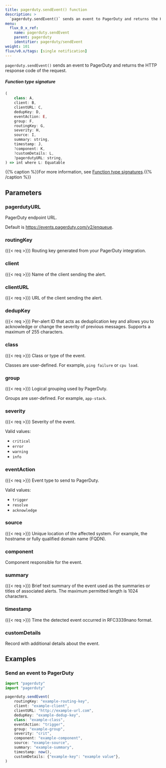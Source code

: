 ```yaml
---
title: pagerduty.sendEvent() function
description: >
  `pagerduty.sendEvent()` sends an event to PagerDuty and returns the HTTP response code of the request.
menu:
  flux_0_x_ref:
    name: pagerduty.sendEvent
    parent: pagerduty
    identifier: pagerduty/sendEvent
weight: 101
flux/v0.x/tags: [single notification]
---
```


<!------------------------------------------------------------------------------

IMPORTANT: This page was generated from comments in the Flux source code. Any
edits made directly to this page will be overwritten the next time the
documentation is generated. 

To make updates to this documentation, update the function comments above the
function definition in the Flux source code:

https://github.com/influxdata/flux/blob/master/stdlib/pagerduty/pagerduty.flux#L248-L279

Contributing to Flux: https://github.com/influxdata/flux#contributing
Fluxdoc syntax: https://github.com/influxdata/flux/blob/master/docs/fluxdoc.md

------------------------------------------------------------------------------->

`pagerduty.sendEvent()` sends an event to PagerDuty and returns the HTTP response code of the request.



##### Function type signature

```js
(
    class: A,
    client: B,
    clientURL: C,
    dedupKey: D,
    eventAction: E,
    group: F,
    routingKey: G,
    severity: H,
    source: I,
    summary: string,
    timestamp: J,
    ?component: K,
    ?customDetails: L,
    ?pagerdutyURL: string,
) => int where L: Equatable
```

{{% caption %}}For more information, see [Function type signatures](/flux/v0.x/function-type-signatures/).{{% /caption %}}

## Parameters

### pagerdutyURL

PagerDuty endpoint URL.

Default is https://events.pagerduty.com/v2/enqueue.

### routingKey
({{< req >}})
Routing key generated from your PagerDuty integration.



### client
({{< req >}})
Name of the client sending the alert.



### clientURL
({{< req >}})
URL of the client sending the alert.



### dedupKey
({{< req >}})
Per-alert ID that acts as deduplication key and allows you to
acknowledge or change the severity of previous messages.
Supports a maximum of 255 characters.



### class
({{< req >}})
Class or type of the event.

Classes are user-defined.
For example, `ping failure` or `cpu load`.

### group
({{< req >}})
Logical grouping used by PagerDuty.

Groups are user-defined.
For example, `app-stack`.

### severity
({{< req >}})
Severity of the event.

Valid values:
- `critical`
- `error`
- `warning`
- `info`

### eventAction
({{< req >}})
Event type to send to PagerDuty.

Valid values:
- `trigger`
- `resolve`
- `acknowledge`

### source
({{< req >}})
Unique location of the affected system.
For example, the hostname or fully qualified domain name (FQDN).



### component

Component responsible for the event.



### summary
({{< req >}})
Brief text summary of the event used as the summaries or titles of associated alerts.
The maximum permitted length is 1024 characters.



### timestamp
({{< req >}})
Time the detected event occurred in RFC3339nano format.



### customDetails

Record with additional details about the event.




## Examples

### Send an event to PagerDuty

```js
import "pagerduty"
import "pagerduty"

pagerduty.sendEvent(
    routingKey: "example-routing-key",
    client: "example-client",
    clientURL: "http://example-url.com",
    dedupKey: "example-dedup-key",
    class: "example-class",
    eventAction: "trigger",
    group: "example-group",
    severity: "crit",
    component: "example-component",
    source: "example-source",
    summary: "example-summary",
    timestamp: now(),
    customDetails: {"example-key": "example value"},
)

```

